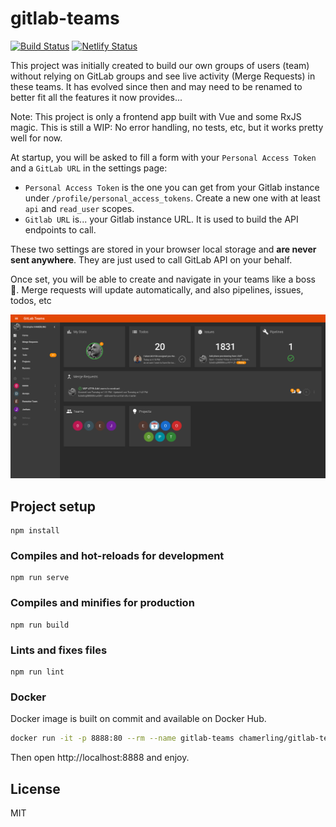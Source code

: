 # gitlab-teams

[![Build Status](https://travis-ci.com/chamerling/gitlab-teams.svg?branch=master)](https://travis-ci.com/chamerling/gitlab-teams)
[![Netlify Status](https://api.netlify.com/api/v1/badges/db5f01da-0959-4e96-b9f2-f7a00cfb5591/deploy-status)](https://gitlab-teams.netlify.com)

This project was initially created to build our own groups of users (team) without relying on GitLab groups and see live activity (Merge Requests) in these teams. It has evolved since then and may need to be renamed to better fit all the features it now provides...

Note: This project is only a frontend app built with Vue and some RxJS magic. This is still a WIP: No error handling, no tests, etc, but it works pretty well for now.

At startup, you will be asked to fill a form with your `Personal Access Token` and a `GitLab URL` in the settings page:

- `Personal Access Token` is the one you can get from your Gitlab instance under `/profile/personal_access_tokens`. Create a new one with at least `api` and `read_user` scopes.
- `Gitlab URL` is... your Gitlab instance URL. It is used to build the API endpoints to call.

These two settings are stored in your browser local storage and **are never sent anywhere**. They are just used to call GitLab API on your behalf.

Once set, you will be able to create and navigate in your teams like a boss 💪. Merge requests will update automatically, and also pipelines, issues, todos, etc

![dashboard](./doc/dashboard.png "Main View")

## Project setup
```
npm install
```

### Compiles and hot-reloads for development
```
npm run serve
```

### Compiles and minifies for production
```
npm run build
```

### Lints and fixes files
```
npm run lint
```

### Docker

Docker image is built on commit and available on Docker Hub.

```sh
docker run -it -p 8888:80 --rm --name gitlab-teams chamerling/gitlab-teams
```

Then open http://localhost:8888 and enjoy.

## License

MIT
